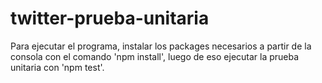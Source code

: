 # twitter-prueba-unitaria
Para ejecutar el programa, instalar los packages necesarios a partir de la consola con el comando 'npm install', luego de eso ejecutar la prueba unitaria con 'npm test'.
